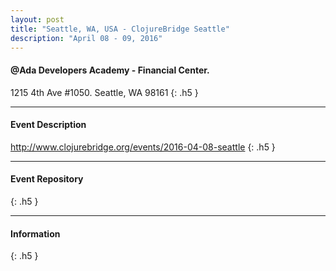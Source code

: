 ```yaml
---
layout: post
title: "Seattle, WA, USA - ClojureBridge Seattle"
description: "April 08 - 09, 2016"
---
```


#### @Ada Developers Academy - Financial Center.

1215 4th Ave #1050. Seattle, WA 98161
{: .h5 }

---

#### Event Description

<http://www.clojurebridge.org/events/2016-04-08-seattle>
{: .h5 }

---

#### Event Repository
{: .h5 }

---

#### Information
{: .h5 }
